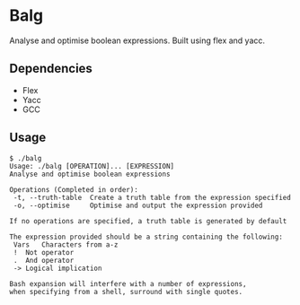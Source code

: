 Balg
======
Analyse and optimise boolean expressions. Built using flex and yacc.

## Dependencies
* Flex
* Yacc
* GCC

## Usage
```
$ ./balg
Usage: ./balg [OPERATION]... [EXPRESSION]
Analyse and optimise boolean expressions

Operations (Completed in order):
 -t, --truth-table	Create a truth table from the expression specified
 -o, --optimise		Optimise and output the expression provided

If no operations are specified, a truth table is generated by default

The expression provided should be a string containing the following:
 Vars	Characters from a-z
 !	Not operator
 .	And operator
 ->	Logical implication

Bash expansion will interfere with a number of expressions,
when specifying from a shell, surround with single quotes.
```
